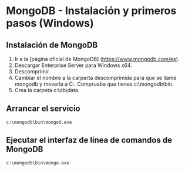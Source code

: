 # MongoDB - Instalación y primeros pasos (Windows)
## Instalación de MongoDB
1. Ir a la [página oficial de MongoDB] (https://www.mongodb.com/es).
2. Descargar Enterprise Server para Windows x64.
3. Descomprimir.
4. Cambiar el nombre a la carperta descomprimida para que se llame mongodb y moverla a C:. Comprueba que tienes c:\mongodb\bin.
5. Crea la carpeta c:\db\data.
## Arrancar el servicio
```console
c:\mongodb\bin\mongod.exe 
```
## Ejecutar el interfaz de línea de comandos de MongoDB
```console
c:\mongodb\bin\mongo.exe
```
